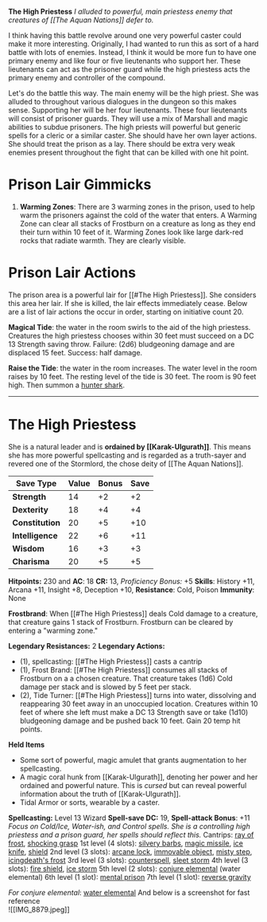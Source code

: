 **The High Priestess**
*I alluded to powerful, main priestess enemy that creatures of [[The Aquan Nations]] defer to.*

I think having this battle revolve around one very powerful caster could make it more interesting. Originally, I had wanted to run this as sort of a hard battle with lots of enemies. Instead, I think it would be more fun to have one primary enemy and like four or five lieutenants who support her. These lieutenants can act as the prisoner guard while the high priestess acts the primary enemy and controller of the compound.

Let's do the battle this way. The main enemy will be the high priest. She was alluded to throughout various dialogues in the dungeon so this makes sense. Supporting her will be her four lieutenants. These four lieutenants will consist of prisoner guards. They will use a mix of Marshall and magic abilities to subdue prisoners. The high priests will powerful but generic spells for a cleric or a similar caster. She should have her own layer actions. She should treat the prison as a lay. There should be extra very weak enemies present throughout the fight that can be killed with one hit point.

# Prison Lair Gimmicks
1. **Warming Zones**: There are 3 warming zones in the prison, used to help warm the prisoners against the cold of the water that enters. A Warming Zone can clear all stacks of Frostburn on a creature as long as they end their turn within 10 feet of it. Warming Zones look like large dark-red rocks that radiate warmth. They are clearly visible. 

# Prison Lair Actions
The prison area is a powerful lair for [[#The High Priestess]]. She considers this area her lair. If she is killed, the lair effects immediately cease. Below are a list of lair actions the occur in order, starting on initiative count 20. 

**Magical Tide**: the water in the room swirls to the aid of the high priestess. Creatures the high priestess chooses within 30 feet must succeed on a DC 13 Strength saving throw. Failure: (2d6) bludgeoning damage and are displaced 15 feet. Success: half damage. 

**Raise the Tide**: the water in the room increases. The water level in the room raises by 10 feet. The resting level of the tide is 30 feet. The room is 90 feet high. Then summon a [hunter shark](https://roll20.net/compendium/dnd5e/Hunter%20Shark#content). 

_ _ _ _
# The High Priestess
She is a natural leader and is **ordained by [[Karak-Ulgurath]]**. This means she has more powerful spellcasting and is regarded as a truth-sayer and revered one of the Stormlord, the chose deity of [[The Aquan Nations]]. 

| Save Type        | **Value** | **Bonus** | **Save** |
| ---------------- | --------- | --------- | -------- |
| **Strength**     | 14        | +2        | +2       |
| **Dexterity**    | 18        | +4        | +4       |
| **Constitution** | 20        | +5        | +10      |
| **Intelligence** | 22        | +6        | +11      |
| **Wisdom**       | 16        | +3        | +3       |
| **Charisma**     | 20        | +5        | +5       |

**Hitpoints:** 230 and **AC**: 18
**CR:** 13, *Proficiency Bonus:* +5
**Skills**: History +11, Arcana +11, Insight +8, Deception +10, 
**Resistance**: Cold, Poison
**Immunity**: None

**Frostbrand**: When [[#The High Priestess]] deals Cold damage to a creature, that creature gains 1 stack of Frostburn. Frostburn can be cleared by entering a "warming zone."

**Legendary Resistances:** 2
**Legendary Actions:**
- (1), spellcasting: [[#The High Priestess]] casts a cantrip
- (1), Frost Brand: [[#The High Priestess]] consumes all stacks of Frostburn on a a chosen creature. That creature takes (1d6) Cold damage per stack and is slowed by 5 feet per stack. 
- (2), Tide Turner: [[#The High Priestess]] turns into water, dissolving and reappearing 30 feet away in an unoccupied location. Creatures within 10 feet of where she left must make a DC 13 Strength save or take (1d10) bludgeoning damage and be pushed back 10 feet. Gain 20 temp hit points.

**Held Items**
- Some sort of powerful, magic amulet that grants augmentation to her spellcasting. 
- A magic coral hunk from [[Karak-Ulgurath]], denoting her power and her ordained and powerful nature. This is *cursed* but can reveal powerful information about the truth of [[Karak-Ulgurath]]. 
- Tidal Armor or sorts, wearable by a caster. 

**Spellcasting:** Level 13 Wizard
**Spell-save DC:** 19, **Spell-attack Bonus**: +11
*Focus on Cold/Ice, Water-ish, and Control spells. She is a controlling high priestess and a prison guard, her spells should reflect this.* 
Cantrips: [ray of frost](https://dnd5e.wikidot.com/spell:ray-of-frost), [shocking grasp](https://dnd5e.wikidot.com/spell:shocking-grasp) 
1st level (4 slots): [silvery barbs](https://dnd5e.wikidot.com/spell:silvery-barbs), [magic missile](https://dnd5e.wikidot.com/spell:magic-missile), [ice knife](https://dnd5e.wikidot.com/spell:ice-knife), [shield](https://dnd5e.wikidot.com/spell:shield)
2nd level (3 slots): [arcane lock](https://dnd5e.wikidot.com/spell:arcane-lock), [immovable object](https://dnd5e.wikidot.com/spell:immovable-object), [misty step](https://dnd5e.wikidot.com/spell:misty-step), [icingdeath's frost](https://dnd5e.wikidot.com/spell:icingdeath-s-frost)
3rd level (3 slots): [counterspell](https://dnd5e.wikidot.com/spell:counterspell), [sleet storm](https://dnd5e.wikidot.com/spell:sleet-storm)
4th level (3 slots): [fire shield](https://dnd5e.wikidot.com/spell:fire-shield), [ice storm](https://dnd5e.wikidot.com/spell:ice-storm)
5th level (2 slots): [conjure elemental](https://dnd5e.wikidot.com/spell:conjure-elemental) (water elemental)
6th level (1 slot): [mental prison](https://dnd5e.wikidot.com/spell:mental-prison)
7th level (1 slot): [reverse gravity](https://dnd5e.wikidot.com/spell:reverse-gravity)

*For conjure elemental*: [water elemental](https://roll20.net/compendium/dnd5e/Water%20Elemental#content) 
And below is a screenshot for fast reference  
![[IMG_8879.jpeg]]